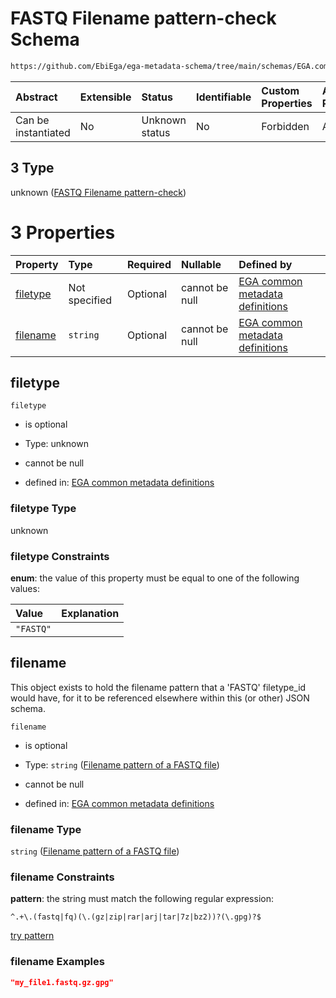 # FASTQ Filename pattern-check Schema

```txt
https://github.com/EbiEga/ega-metadata-schema/tree/main/schemas/EGA.common-definitions.json#/definitions/filename-filetype-pattern-check/anyOf/3
```



| Abstract            | Extensible | Status         | Identifiable | Custom Properties | Additional Properties | Access Restrictions | Defined In                                                                                           |
| :------------------ | :--------- | :------------- | :----------- | :---------------- | :-------------------- | :------------------ | :--------------------------------------------------------------------------------------------------- |
| Can be instantiated | No         | Unknown status | No           | Forbidden         | Allowed               | none                | [EGA.common-definitions.json\*](../../../schemas/EGA.common-definitions.json "open original schema") |

## 3 Type

unknown ([FASTQ Filename pattern-check](ega-12-definitions-check-filetype-checks-based-on-its-filename-anyof-fastq-filename-pattern-check.md))

# 3 Properties

| Property              | Type          | Required | Nullable       | Defined by                                                                                                                                                                                                                                                                                                                                                 |
| :-------------------- | :------------ | :------- | :------------- | :--------------------------------------------------------------------------------------------------------------------------------------------------------------------------------------------------------------------------------------------------------------------------------------------------------------------------------------------------------- |
| [filetype](#filetype) | Not specified | Optional | cannot be null | [EGA common metadata definitions](ega-12-definitions-check-filetype-checks-based-on-its-filename-anyof-fastq-filename-pattern-check-properties-filetype.md "https://github.com/EbiEga/ega-metadata-schema/tree/main/schemas/EGA.common-definitions.json#/definitions/filename-filetype-pattern-check/anyOf/3/properties/filetype")                         |
| [filename](#filename) | `string`      | Optional | cannot be null | [EGA common metadata definitions](ega-12-definitions-check-filetype-checks-based-on-its-filename-anyof-fastq-filename-pattern-check-properties-filename-pattern-of-a-fastq-file.md "https://github.com/EbiEga/ega-metadata-schema/tree/main/schemas/EGA.common-definitions.json#/definitions/filename-filetype-pattern-check/anyOf/3/properties/filename") |

## filetype



`filetype`

* is optional

* Type: unknown

* cannot be null

* defined in: [EGA common metadata definitions](ega-12-definitions-check-filetype-checks-based-on-its-filename-anyof-fastq-filename-pattern-check-properties-filetype.md "https://github.com/EbiEga/ega-metadata-schema/tree/main/schemas/EGA.common-definitions.json#/definitions/filename-filetype-pattern-check/anyOf/3/properties/filetype")

### filetype Type

unknown

### filetype Constraints

**enum**: the value of this property must be equal to one of the following values:

| Value     | Explanation |
| :-------- | :---------- |
| `"FASTQ"` |             |

## filename

This object exists to hold the filename pattern that a 'FASTQ' filetype\_id would have, for it to be referenced elsewhere within this (or other) JSON schema.

`filename`

* is optional

* Type: `string` ([Filename pattern of a FASTQ file](ega-12-definitions-check-filetype-checks-based-on-its-filename-anyof-fastq-filename-pattern-check-properties-filename-pattern-of-a-fastq-file.md))

* cannot be null

* defined in: [EGA common metadata definitions](ega-12-definitions-check-filetype-checks-based-on-its-filename-anyof-fastq-filename-pattern-check-properties-filename-pattern-of-a-fastq-file.md "https://github.com/EbiEga/ega-metadata-schema/tree/main/schemas/EGA.common-definitions.json#/definitions/filename-filetype-pattern-check/anyOf/3/properties/filename")

### filename Type

`string` ([Filename pattern of a FASTQ file](ega-12-definitions-check-filetype-checks-based-on-its-filename-anyof-fastq-filename-pattern-check-properties-filename-pattern-of-a-fastq-file.md))

### filename Constraints

**pattern**: the string must match the following regular expression:&#x20;

```regexp
^.+\.(fastq|fq)(\.(gz|zip|rar|arj|tar|7z|bz2))?(\.gpg)?$
```

[try pattern](https://regexr.com/?expression=%5E.%2B%5C.\(fastq%7Cfq\)\(%5C.\(gz%7Czip%7Crar%7Carj%7Ctar%7C7z%7Cbz2\)\)%3F\(%5C.gpg\)%3F%24 "try regular expression with regexr.com")

### filename Examples

```json
"my_file1.fastq.gz.gpg"
```
